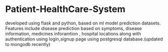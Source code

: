 # Patient-HealthCare-System
developed using flask and python, based on ml model prediction datasets. Features include disease prediction based on symptoms, disease information, medicines inforamtion , hospital locations along with authentication using login,signup page using postgresql database.(updated to mongodb recently)
